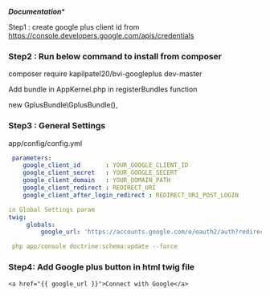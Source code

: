 *******Documentation********

Step1 : create google plus client id  from https://console.developers.google.com/apis/credentials

 ###  Step2 : Run below command to install from composer

composer require kapilpatel20/bvi-googleplus dev-master

Add bundle in AppKernel.php in registerBundles function

new GplusBundle\GplusBundle(),

### Step3 : General Settings
app/config/config.yml

```yaml
 parameters:
    google_client_id       : YOUR_GOOGLE_CLIENT_ID
    google_client_secret   : YOUR_GOOGLE_SECERT
    google_client_domain   : YOUR_DOMAIN_PATH
    google_client_redirect : REDIRECT_URI
    google_client_after_login_redirect : REDIRECT_URI_POST_LOGIN

in Global Settings param
twig:
     globals:
         google_url: 'https://accounts.google.com/o/oauth2/auth?redirect_uri=%google_client_domain%%google_client_redirect%&response_type=code&client_id=%google_client_id%&scope=https://www.googleapis.com/auth/plus.login+https://www.googleapis.com/auth/userinfo.email&access_type=offline'

 php app/console doctrine:schema:update --force

```

### Step4: Add Google plus button in html twig file


```jinja
<a href="{{ google_url }}">Connect with Google</a>
```